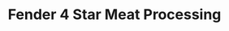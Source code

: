 ---
title: "Fender 4 Star Meat Processing"
url: /spencer/fender-4-star-meat-processing/
shop: butcher
---